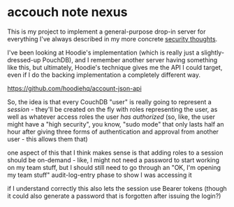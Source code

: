 # accouch note nexus

This is my project to implement a general-purpose drop-in server for everything I've always described in my more concrete [security thoughts](4dd64124-8e20-4901-aae4-5876361adc85.md).

I've been looking at Hoodie's implementation (which is really just a slightly-dressed-up PouchDB), and I remember another server having something like this, but ultimately, Hoodie's technique gives me the API I could target, even if I do the backing implementation a completely different way.

https://github.com/hoodiehq/account-json-api

So, the idea is that every CouchDB "user" is really going to represent a *session* - they'll be created on the fly with roles representing the user, as well as whatever access roles the user *has authorized* (so, like, the user might have a "high security", you know, "sudo mode" that only lasts half an hour after giving three forms of authentication and approval from another user - this allows them that)

one aspect of this that I think makes sense is that adding roles to a session should be on-demand - like, I might not need a password to start working on my team stuff, but I should still need to go through an "OK, I'm opening my team stuff" audit-log-entry phase to show I was accessing it

if I understand correctly this also lets the session use Bearer tokens (though it could also generate a password that is forgotten after issuing the login?)
